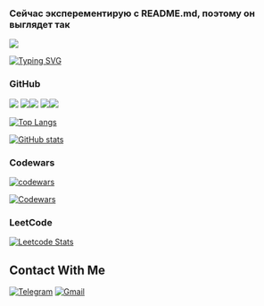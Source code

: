 ### Сейчас эксперементирую с README.md, поэтому он выглядет так
<!-- https://habr.com/ru/articles/649363/ -->

![](https://komarev.com/ghpvc/?username=VL1507)

[![Typing SVG](https://readme-typing-svg.herokuapp.com?font=Fira+Code&pause=1000&width=435&lines=VL1507%20|%20Mashyanov%20Vladimir)](https://git.io/typing-svg)


### GitHub

![](https://github-profile-summary-cards.vercel.app/api/cards/profile-details?username=VL1507&theme=merko)
![](https://github-profile-summary-cards.vercel.app/api/cards/most-commit-language?username=VL1507&theme=merko)![](https://github-profile-summary-cards.vercel.app/api/cards/repos-per-language?username=VL1507&theme=merko)
![](https://github-profile-summary-cards.vercel.app/api/cards/stats?username=VL1507&theme=merko)![](https://github-profile-summary-cards.vercel.app/api/cards/productive-time?username=VL1507&theme=merko&utcOffset=10)

<!-- https://github.com/anuraghazra/github-readme-stats#hide-individual-languages -->
<!--
[![Top Langs](https://github-readme-stats.vercel.app/api/top-langs/?username=VL1507&layout=compact&theme=merko&hide=Mako,Dockerfile,Makefile)](https://github.com/anuraghazra/github-readme-stats)
-->
[![Top Langs](https://github-readme-stats.vercel.app/api/top-langs/?username=VL1507&theme=merko&hide=Mako,Dockerfile,Makefile&layout=pie)](https://github.com/anuraghazra/github-readme-stats)

[![GitHub stats](https://github-readme-stats.vercel.app/api?username=VL1507&theme=merko&show_icons=true&show=reviews,discussions_started,discussions_answered,prs_merged,prs_merged_percentage)](https://github.com/anuraghazra/github-readme-stats)


### Codewars 

[![codewars](https://www.codewars.com/users/VL1507/badges/large)](https://www.codewars.com/users/VL1507)   
<!--
[![codewars](https://www.codewars.com/users/VL1507/badges/small)](https://www.codewars.com/users/VL1507) -->
 <!--
[![codewars](https://www.codewars.com/users/VL1507/badges/micro)](https://www.codewars.com/users/VL1507) -->
[![Codewars](https://github.r2v.ch/codewars?user=VL1507&top_languages=true&theme=dark)](https://www.codewars.com/users/VL1507)

### LeetCode

[![Leetcode Stats](https://leetcard.jacoblin.cool/VL1507?theme=dark&ext=contest)](https://leetcode.com/VL1507)

## Contact With Me

[![Telegram](https://img.shields.io/badge/Telegram-2CA5E0?style=for-the-badge&logo=telegram&logoColor=white)](https://t.me/VL1507)
[![Gmail](https://img.shields.io/badge/Gmail-D14836?style=for-the-badge&logo=gmail&logoColor=white)](mailto:vova.mashyanov+fromgithub@gmail.com)
